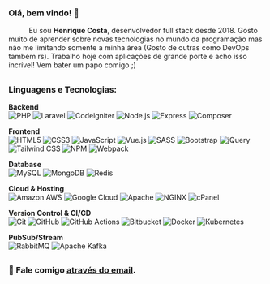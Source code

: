 ### Olá, bem vindo! 👋

<samp><p align=”justify” style="text-indent:40px;"> Eu sou <b>Henrique Costa</b>, desenvolvedor full stack desde 2018. Gosto muito de aprender sobre novas tecnologias no mundo da programação mas não me limitando somente a minha área (Gosto de outras como DevOps também rs). Trabalho hoje com aplicações de grande porte e acho isso incrível! Vem bater um papo comigo ;)</p></samp> 

## 

### **Linguagens e Tecnologias:**

<b>Backend</b> <br />
![PHP](https://img.shields.io/badge/-PHP-000?&logo=PHP)
![Laravel](https://img.shields.io/badge/-Laravel-000?&logo=Laravel)
![Codeigniter](https://img.shields.io/badge/-Codeigniter-000?&logo=Codeigniter)
![Node.js](https://img.shields.io/badge/-Node.js-000?&logo=node.js)
![Express](https://img.shields.io/badge/-Express.js-000?&logo=Express)
![Composer](https://img.shields.io/badge/-Composer-000?&logo=Composer&logoColor=FFFFFF)

<b>Frontend</b> <br />
![HTML5](https://img.shields.io/badge/-HTML5-000?&logo=HTML5)
![CSS3](https://img.shields.io/badge/-CSS3-000?&logo=CSS3)
![JavaScript](https://img.shields.io/badge/-JavaScript-000?&logo=JavaScript)
![Vue.js](https://img.shields.io/badge/-Vue.js-000?&logo=vue.js)
![SASS](https://img.shields.io/badge/-SASS-000?&logo=SASS)
![Bootstrap](https://img.shields.io/badge/-Bootstrap-000?&logo=Bootstrap)
![jQuery](https://img.shields.io/badge/-jQuery-000?&logo=jQuery)
![Tailwind CSS](https://img.shields.io/badge/-Tailwind%20CSS-000?&logo=Tailwind%20CSS)
![NPM](https://img.shields.io/badge/-NPM-000?&logo=NPM)
![Webpack](https://img.shields.io/badge/-Webpack-000?&logo=Webpack)

<b>Database</b> <br />
![MySQL](https://img.shields.io/badge/-MySQL-000?&logo=mysql&logoColor=FFFFFF)
![MongoDB](https://img.shields.io/badge/-MongoDB-000?&logo=mongodb)
![Redis](https://img.shields.io/badge/-Redis-000?&logo=redis)

<b>Cloud & Hosting</b><br />
![Amazon AWS](https://img.shields.io/badge/-Amazon%20AWS-000?&logo=amazon-aws)
![Google Cloud](https://img.shields.io/badge/-Google%20Cloud-000?&logo=Google%20Cloud)
![Apache](https://img.shields.io/badge/-Apache-000?&logo=Apache)
![NGINX](https://img.shields.io/badge/-NGINX-000?&logo=NGINX)
![cPanel](https://img.shields.io/badge/-cPanel-000?&logo=cPanel)

<b>Version Control & CI/CD</b> <br />
![Git](https://img.shields.io/badge/-Git-000?&logo=git)
![GitHub](https://img.shields.io/badge/-GitHub-000?&logo=GitHub)
![GitHub Actions](https://img.shields.io/badge/-GitHub%20Actions-000?&logo=GitHub%20Actions)
![Bitbucket](https://img.shields.io/badge/-Bitbucket-000?&logo=Bitbucket)
![Docker](https://img.shields.io/badge/-Docker-000?&logo=docker)
![Kubernetes](https://img.shields.io/badge/-Kubernetes-000?&logo=Kubernetes)

<b>PubSub/Stream</b> <br />
![RabbitMQ](https://img.shields.io/badge/-RabbitMQ-000?&logo=RabbitMQ)
![Apache Kafka](https://img.shields.io/badge/-Apache%20Kafka-000?&logo=Apache%20Kafka)



## 
### 💬 Fale comigo [através do email](mailto:empreendedoronline3333@gmail.com).
## 
